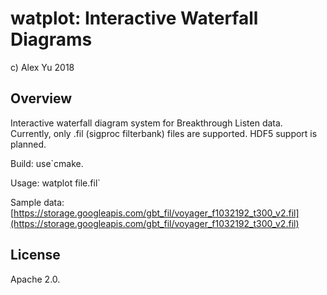 # watplot: Interactive Waterfall Diagrams
 c) Alex Yu 2018

## Overview
Interactive waterfall diagram system for Breakthrough Listen data.
Currently, only .fil (sigproc filterbank) files are supported. HDF5 support is planned.

Build: use`cmake.

Usage: watplot file.fil`

Sample data: [https://storage.googleapis.com/gbt_fil/voyager_f1032192_t300_v2.fil](https://storage.googleapis.com/gbt_fil/voyager_f1032192_t300_v2.fil)

## License
Apache 2.0.
